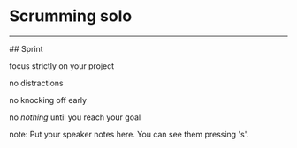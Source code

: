# Scrumming solo
<hr>
## Sprint
<p class="fragment">focus strictly on your project</p>
<p class="fragment">no distractions</p>
<p class="fragment">no knocking off early</p>
<p class="fragment">no <i>nothing</i> until you reach your goal</p>

note:
    Put your speaker notes here.
    You can see them pressing 's'.